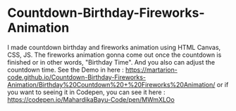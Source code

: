 # Countdown-Birthday-Fireworks-Animation
I made countdown birthday and fireworks animation using HTML Canvas, CSS, JS. The fireworks animation gonna come out once the countdown is finished or in other words, "Birthday Time". And you also can adjust the countdown time.  See the Demo in here : https://martarion-code.github.io/Countdown-Birthday-Fireworks-Animation/Birthday%20Countdown%20+%20Fireworks%20Animation/ or if you want to seeing it in Codepen, you can see it here : https://codepen.io/MahardikaBayu-Code/pen/MWmXLOo
